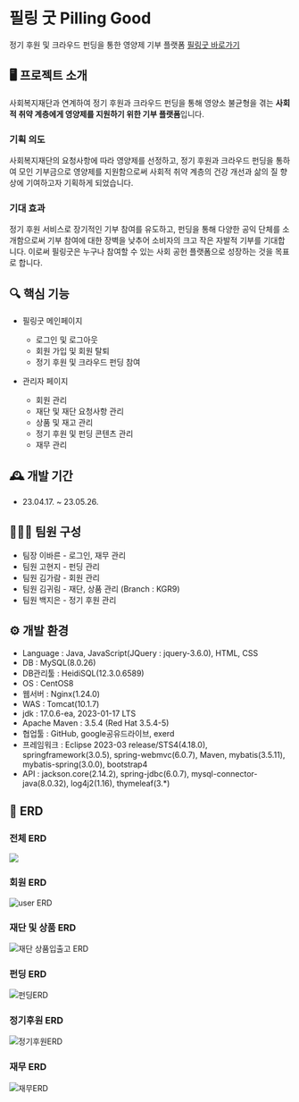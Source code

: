# 필링 굿 Pilling Good
정기 후원 및 크라우드 펀딩을 통한 영양제 기부 플랫폼
[필링굿 바로가기](http://146.56.162.80/)

## 🖥️ 프로젝트 소개
사회복지재단과 연계하여 정기 후원과 크라우드 펀딩을 통해 영양소 불균형을 겪는 **사회적 취약 계층에게 영양제를 지원하기 위한 기부 플랫폼**입니다.

### 기획 의도
사회복지재단의 요청사항에 따라 영양제를 선정하고, 정기 후원과 크라우드 펀딩을 통하여 모인 기부금으로 영양제를 지원함으로써 사회적 취약 계층의 건강 개선과 삶의 질 향상에 기여하고자 기획하게 되었습니다.

### 기대 효과
정기 후원 서비스로 장기적인 기부 참여를 유도하고, 펀딩을 통해 다양한 공익 단체를 소개함으로써 기부 참여에 대한 장벽을 낮추어 소비자의 크고 작은 자발적 기부를 기대합니다. 이로써 필링굿은 누구나 참여할 수 있는 사회 공헌 플랫폼으로 성장하는 것을 목표로 합니다.

## 🔍 핵심 기능
- 필링굿 메인페이지
    - 로그인 및 로그아웃
    - 회원 가입 및 회원 탈퇴
    - 정기 후원 및 크라우드 펀딩 참여
    
- 관리자 페이지
    - 회원 관리
    - 재단 및 재단 요청사항 관리
    - 상품 및 재고 관리
    - 정기 후원 및 펀딩 콘텐츠 관리
    - 재무 관리

## 🕰️ 개발 기간
- 23.04.17. ~ 23.05.26.

## 🧑‍🤝‍🧑 팀원 구성
- 팀장 이바른 - 로그인, 재무 관리
- 팀원 고현지 - 펀딩 관리
- 팀원 김가람 - 회원 관리
- 팀원 김귀림 - 재단, 상품 관리 (Branch : KGR9) 
- 팀원 백지은 - 정기 후원 관리

## ⚙️ 개발 환경
- Language : Java, JavaScript(JQuery : jquery-3.6.0), HTML, CSS 
- DB : MySQL(8.0.26) 
- DB관리툴 : HeidiSQL(12.3.0.6589)
- OS : CentOS8 
- 웹서버 : Nginx(1.24.0)
- WAS : Tomcat(10.1.7)
- jdk : 17.0.6-ea, 2023-01-17 LTS 
- Apache Maven : 3.5.4 (Red Hat 3.5.4-5) 
- 협업툴 : GitHub, google공유드라이브, exerd 
- 프레임워크 : Eclipse 2023-03 release/STS4(4.18.0), springframework(3.0.5), spring-webmvc(6.0.7), Maven, mybatis(3.5.11), mybatis-spring(3.0.0), bootstrap4 
- API : jackson.core(2.14.2), spring-jdbc(6.0.7), mysql-connector-java(8.0.32), log4j2(1.16), thymeleaf(3.*)

## 📌 ERD

### 전체 ERD
<p>
  <img src="https://github.com/fatrugi/ks46team4/assets/123074059/ed10fb23-1b52-4596-a05e-47474b422027">
</p>

### 회원 ERD
![user ERD](https://github.com/fatrugi/ks46team4/assets/128572455/f2342099-0a19-4518-b59f-9c37f1339e3d)

### 재단 및 상품 ERD
![재단 상품입출고 ERD](https://github.com/fatrugi/ks46team4/assets/128572455/544ee7e0-03b6-4fba-891c-1739da553f8e)

### 펀딩 ERD
![펀딩ERD](https://github.com/fatrugi/ks46team4/assets/128572455/01260431-2bc3-4484-94ce-8a9e05dd8ac2)

### 정기후원 ERD
![정기후원ERD](https://github.com/fatrugi/ks46team4/assets/128572455/278a61d9-6017-4478-ac36-190c1b9406e7)

### 재무 ERD
![재무ERD](https://github.com/fatrugi/ks46team4/assets/128572455/53d8938b-4101-468e-81dd-1ba227a29e95)
